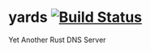 # yards [![Build Status](https://travis-ci.org/vlad003/yards.svg)](https://travis-ci.org/vlad003/yards)

Yet Another Rust DNS Server
